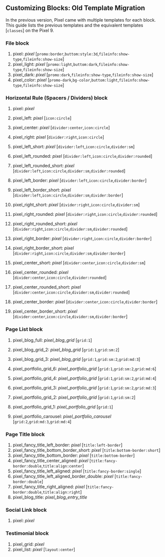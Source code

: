 ## Customizing Blocks: Old Template Migration 

In the previous version, Pixel came with multiple templates for each block. This guide lists the previous templates and the equivalent templates [`classes`] on the Pixel 9.

### File block
1. pixel: _pixel_ [`promo:border`,`buttom:style:3d`,`fileinfo:show-type`,`fileinfo:show-size`]
2. pixel_light: _pixel_ [`promo:light`,`buttom:dark`,`fileinfo:show-type`,`fileinfo:show-size`]
3. pixel_dark: _pixel_ [`promo:dark`,`fileinfo:show-type`,`fileinfo:show-size`]
4. pixel_color: _pixel_ [`promo-dark`,`bg-color`,`buttom:light`,`fileinfo:show-type`,`fileinfo:show-size`]


### Horizontal Rule (Spacers / Dividers) block
1. pixel: _pixel_ 
2. pixel_left: _pixel_ [`icon:circle`]
3. pixel_center: _pixel_ [`divider:center`,`icon:circle`]
4. pixel_right: _pixel_ [`divider:right`,`icon:circle`]

5. pixel_left_short: _pixel_ [`divider:left`,`icon:circle`,`divider:sm`]
6. pixel_left_rounded: _pixel_ [`divider:left`,`icon:circle`,`divider:rounded`]
7. pixel_left_rounded_short: _pixel_ [`divider:left`,`icon:circle`,`divider:sm`,`divider:rounded`]
8. pixel_left_border: _pixel_ [`divider:left`,`icon:circle`,`divider:border`]
9. pixel_left_border_short: _pixel_ [`divider:left`,`icon:circle`,`divider:sm`,`divider:border`]

10. pixel_right_short: _pixel_ [`divider:right`,`icon:circle`,`divider:sm`]
11. pixel_right_rounded: _pixel_ [`divider:right`,`icon:circle`,`divider:rounded`]
12. pixel_right_rounded_short: _pixel_ [`divider:right`,`icon:circle`,`divider:sm`,`divider:rounded`]
13. pixel_right_border: _pixel_ [`divider:right`,`icon:circle`,`divider:border`]
14. pixel_right_border_short: _pixel_ [`divider:right`,`icon:circle`,`divider:sm`,`divider:border`]

15. pixel_center_short: _pixel_ [`divider:center`,`icon:circle`,`divider:sm`]
16. pixel_center_rounded: _pixel_ [`divider:center`,`icon:circle`,`divider:rounded`]
17. pixel_center_rounded_short: _pixel_ [`divider:center`,`icon:circle`,`divider:sm`,`divider:rounded`]
18. pixel_center_border: _pixel_ [`divider:center`,`icon:circle`,`divider:border`]
19. pixel_center_border_short: _pixel_ [`divider:center`,`icon:circle`,`divider:sm`,`divider:border`]


### Page List block
1. pixel_blog_full: _pixel_blog_grid_ [`grid:1`]
2. pixel_blog_grid_2: _pixel_blog_grid_ [`grid:1`,`grid:sm:2`]
3. pixel_blog_grid_3: _pixel_blog_grid_ [`grid:1`,`grid:sm:2`,`grid:md:3`]

4. pixel_portfolio_grid_6: _pixel_portfolio_grid_ [`grid:1`,`grid:sm:2`,`grid:md:6`]
5. pixel_portfolio_grid_4: _pixel_portfolio_grid_ [`grid:1`,`grid:sm:2`,`grid:md:4`]
6. pixel_portfolio_grid_3: _pixel_portfolio_grid_ [`grid:1`,`grid:sm:2`,`grid:md:3`]
7. pixel_portfolio_grid_2: _pixel_portfolio_grid_ [`grid:1`,`grid:sm:2`]
8. pixel_portfolio_grid_1: _pixel_portfolio_grid_ [`grid:1`]
9. pixel_portfolio_carousel: _pixel_portfolio_carousel_ [`grid:2`,`grid:md:3`,`grid:md:4`]


### Page Title block
1. pixel_fancy_title_left_border: _pixel_ [`title:left-border`]
2. pixel_fancy_title_bottom_border_short: _pixel_ [`title:bottom-border:short`]
3. pixel_fancy_title_bottom_border: _pixel_ [`title:bottom-border`]
4. pixel_fancy_title_center_aligned: _pixel_ [`title:fancy-border:double`,`title:align:center`]
5. pixel_fancy_title_left_aligned: _pixel_ [`title:fancy-border:single`]
6. pixel_fancy_title_left_aligned_border_double: _pixel_ [`title:fancy-border:double`]
7. pixel_fancy_title_right_aligned: _pixel_ [`title:fancy-border:double`,`title:align:right`]
8. pixel_blog_title: _pixel_blog_entry_title_


### Social Link block
1. pixel: _pixel_


### Testimonial block
1. pixel_grid: _pixel_
2. pixel_list: _pixel_ [`layout:center`]
